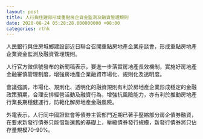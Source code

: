 ```yaml
---
layout: post
title: 人行與住建部形成重點房企資金監測及融資管理規則
date: 2020-08-24 05:28:28.000000000 +08:00
categories: rthk
---
```


人民銀行與住房城鄉建設部近日聯合召開重點房地產企業座談會，形成重點房地產企業資金監測及融資管理規則。

人行官方微信號發布的新聞稿表示，要進一步落實房地產長效機制，實施好房地產金融審慎管理制度，增強房地產企業融資市場化、規則化及透明度。

會議強調，市場化、規則化、透明化的融資規則有利於房地產企業形成穩定的金融政策預期，合理安排經營活動及融資行為，增強抗風險能力，亦有利於推動房地產行業長期穩健運行，防範化解房地產金融風險。

外電表示，人行同中國證監會等債券主管部門近期已著手壓縮部分房企債券融資，在要求新發行債券只能借新還舊的基礎上，壓縮債券發行規模，新發行債券將只佔存量規模70-90%。

